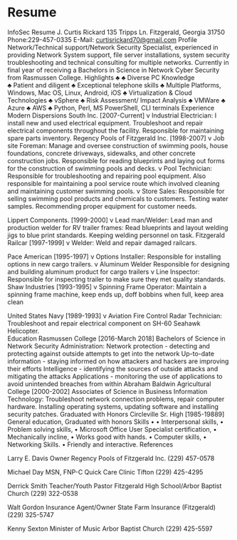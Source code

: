 # Resume
InfoSec Resume
J. Curtis Rickard
135 Tripps Ln. Fitzgerald, Georgia 31750
Phone:229-457-0335
E-Mail: curtisrickard70@gmail.com
Profile
Network/Technical support/Network Security Specialist, experienced in providing Network System support, file server installations, system security troubleshooting and technical consulting for multiple networks. Currently in final year of receiving a Bachelors in Science in Network Cyber Security from Rasmussen College.
Highlights
♣	♣	Diverse PC Knowledge	
♣	Patient and diligent
♣	Exceptional telephone skills
♣	Multiple Platforms, Windows, Mac OS, Linux, Android, iOS
♣	Virtualization & Cloud Technologies
♣	vSphere
♣	Risk Assessment/ Impact Analysis
♣	VMWare
♣	Azure
♣	AWS
♣	Python, Perl, MS PowerShell, CLI terminals
Experience
Modern Dispersions South Inc.	[2007-Current]
ν	Industrial Electrician: I install new and used electrical equipment. Troubleshoot and repair electrical components throughout the facility. Responsible for maintaining spare parts inventory.
Regency Pools of Fitzgerald Inc.	[1998-2007]
ν	Job site Foreman: Manage and oversee construction of swimming pools, house foundations, concrete driveways, sidewalks, and other concrete construction jobs. Responsible for reading blueprints and laying out forms for the construction of swimming pools and decks.
ν	Pool Technician: Responsible for troubleshooting and repairing pool equipment. Also responsible for maintaining a pool service route which involved cleaning and maintaining customer swimming pools. 
ν	Store Sales: Responsible for selling swimming pool products and chemicals to customers. Testing water samples.  Recommending proper equipment for customer needs. 

Lippert Components.	[1999-2000]
ν	Lead man/Welder: Lead man and production welder for RV trailer frames: Read blueprints and layout welding jigs to blue print standards. Keeping welding personnel on task.
Fitzgerald Railcar	[1997-1999]
ν	Welder: Weld and repair damaged railcars. 

Pace American	[1995-1997]
ν	Options Installer: Responsible for installing options in new cargo trailers.
ν	Aluminum Welder Responsible for designing and building aluminum product for cargo trailers
ν	Line Inspector: Responsible for inspecting trailer to make sure they met quality standards.
Shaw Industries	[1993-1995]
ν	Spinning Frame Operator: Maintain a spinning frame machine, keep ends up, doff bobbins when full, keep area clean

United States Navy	[1989-1993]
ν	Aviation Fire Control Radar Technician: Troubleshoot and repair electrical component on SH-60 Seahawk Helicopter.  
Education
Rasmussen College	[2016-March 2018]
Bachelors of Science in Network Security Administration:    Network protection - detecting and protecting against outside attempts to get into the network
Up-to-date information - staying informed on how attackers and hackers are improving their efforts
Intelligence - identifying the sources of outside attacks and mitigating the attacks
Applications - monitoring the use of applications to avoid unintended breaches from within
Abraham Baldwin Agricultural College	[2000-2002]
Associates of Science in Business Information Technology: Troubleshoot network connection problems, repair computer hardware. Installing operating systems, updating software and installing security patches.
Graduated with Honors
Circleville Sr. High	[1985-19889]
General education, Graduated with honors
Skills
•	•	Interpersonal skills, 
•	Problem solving skills, 
•	Microsoft Office User Specialist certification,
•	 Mechanically incline, 
•	Works good with hands. 
•	Computer skills,
•	Networking Skills. 
•	Friendly and interactive.
References

Larry E. Davis
Owner 
Regency Pools of Fitzgerald Inc.
(229) 457-0578

Michael Day
MSN, FNP-C
Quick Care Clinic Tifton 
(229) 425-4295



Derrick Smith
Teacher/Youth Pastor
Fitzgerald High School/Arbor Baptist Church
(229) 322-0538

Walt Gordon
Insurance Agent/Owner
State Farm Insurance (Fitzgerald)
(229) 325-5747

Kenny Sexton
Minister of Music
Arbor Baptist Church
(229) 425-5597
